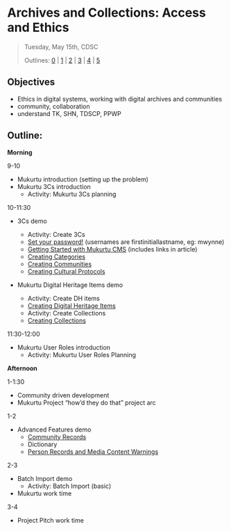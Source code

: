 # Archives and Collections: Access and Ethics

> Tuesday, May 15th, CDSC
> 
> Outlines: [0](day-0.md) | [1](day-1.md) | [2](day-2.md) | [3](day-3.md) | [4](day-4.md) | [5](day-5.md)

## Objectives

- Ethics in digital systems, working with digital archives and communities
- community, collaboration
- understand TK, SHN, TDSCP, PPWP

## Outline: 

**Morning** 

9-10
- Mukurtu introduction (setting up the problem)
- Mukurtu 3Cs introduction
  - Activity: Mukurtu 3Cs planning

10-11:30
- 3Cs demo
  - Activity: Create 3Cs
  - [Set your password!](http://cdsc.libraries.wsu.edu/PalouseDH/user/password) (usernames are firstinitiallastname, eg: mwynne)
  - [Getting Started with Mukurtu CMS](http://support.mukurtu.org/customer/en/portal/articles/2794448-getting-started-with-mukurtu-cms) (includes links in article)
  - [Creating Categories](http://support.mukurtu.org/customer/en/portal/articles/2432734-how-to-create-categories)
  - [Creating Communities](http://support.mukurtu.org/customer/en/portal/articles/2432702-how-to-create-communities)
  - [Creating Cultural Protocols](http://support.mukurtu.org/customer/en/portal/articles/2432755-how-to-create-cultural-protocols)

- Mukurtu Digital Heritage Items demo
  - Activity: Create DH items
  - [Creating Digital Heritage Items](http://support.mukurtu.org/customer/en/portal/articles/2558808-how-to-create-digital-heritage-items)
  - Activity: Create Collections
  - [Creating Collections](http://support.mukurtu.org/customer/portal/articles/2558820)

11:30-12:00
- Mukurtu User Roles introduction
  - Activity: Mukurtu User Roles Planning

**Afternoon**

1-1:30
- Community driven development
- Mukurtu Project “how’d they do that” project arc

1-2
- Advanced Features demo
  - [Community Records](http://support.mukurtu.org/customer/en/portal/articles/2433020-how-to-create-community-records?b_id=633)
  - Dictionary
  - [Person Records and Media Content Warnings](http://support.mukurtu.org/customer/en/portal/topics/1097769-mukurtu-taxonomy-records/articles?b_id=633)

2-3
- Batch Import demo
  - Activity: Batch Import (basic)
- Mukurtu work time

3-4
- Project Pitch work time
